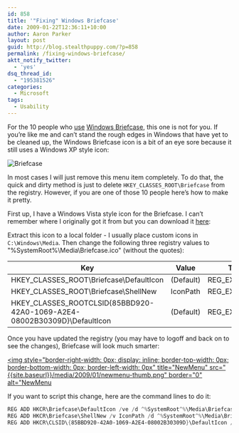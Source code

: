```yaml
---
id: 858
title: '"Fixing" Windows Briefcase'
date: 2009-01-22T12:36:11+10:00
author: Aaron Parker
layout: post
guid: http://blog.stealthpuppy.com/?p=858
permalink: /fixing-windows-briefcase/
aktt_notify_twitter:
  - 'yes'
dsq_thread_id:
  - "195381526"
categories:
  - Microsoft
tags:
  - Usability
---
```

For the 10 people who [use](http://support.microsoft.com/kb/307885) [Windows Briefcase](http://en.wikipedia.org/wiki/Briefcase_%28Microsoft_Windows%29), this one is not for you. If you’re like me and can’t stand the rough edges in Windows that have yet to be cleaned up, the Windows Briefcase icon is a bit of an eye sore because it still uses a Windows XP style icon:

![Briefcase]({{site.baseurl}}/media/2009/01/oldbriefcase.png)

In most cases I will just remove this menu item completely. To do that, the quick and dirty method is just to delete `HKEY_CLASSES_ROOT\Briefcase` from the registry. However, if you are one of those 10 people here’s how to make it pretty.

First up, I have a Windows Vista style icon for the Briefcase. I can’t remember where I originally got it from but you can download it [here](http://cid-74b5baa3414de283.skydrive.live.com/self.aspx/Public/Icons/Briefcase%20Icon.zip):

Extract this icon to a local folder - I usually place custom icons in `C:\Windows\Media`. Then change the following three registry values to "%SystemRoot%\Media\Briefcase.ico" (without the quotes):

|Key                                                                      |Value    |Type         |
|-------------------------------------------------------------------------|---------|-------------|
|HKEY_CLASSES_ROOT\Briefcase\DefaultIcon                                  |(Default)|REG_EXPAND_SZ|
|HKEY_CLASSES_ROOT\Briefcase\ShellNew                                     |IconPath |REG_EXPAND_SZ|
|HKEY_CLASSES_ROOTCLSID\{85BBD920-42A0-1069-A2E4-08002B30309D}\DefaultIcon|(Default)|REG_EXPAND_SZ|

Once you have updated the registry (you may have to logoff and back on to see the changes), Briefcase will look much smarter:

[<img style="border-right-width: 0px; display: inline; border-top-width: 0px; border-bottom-width: 0px; border-left-width: 0px" title="NewMenu" src="{{site.baseurl}}/media/2009/01/newmenu-thumb.png" border="0" alt="NewMenu]({{site.baseurl}}/media/2009/01/newbriefcase.png)

If you want to script this change, here are the command lines to do it:

```powershell
REG ADD HKCR\Briefcase\DefaultIcon /ve /d ^%SystemRoot^%\Media\Briefcase.ico /t REG\_EXPAND\_SZ /f  
REG ADD HKCR\Briefcase\ShellNew /v IconPath /d ^%SystemRoot^%\Media\Briefcase.ico /t REG\_EXPAND\_SZ /f  
REG ADD HKCR\CLSID\{85BBD920-42A0-1069-A2E4-08002B30309D}\DefaultIcon /ve /d ^%SystemRoot^%\Media\Briefcase.ico /t REG\_EXPAND\_SZ /f
```
